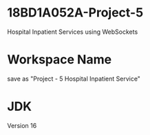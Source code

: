 # 18BD1A052A-Project-5
Hospital Inpatient Services using WebSockets

# Workspace Name
save as "Project - 5 Hospital Inpatient Service"

# JDK 
Version 16
